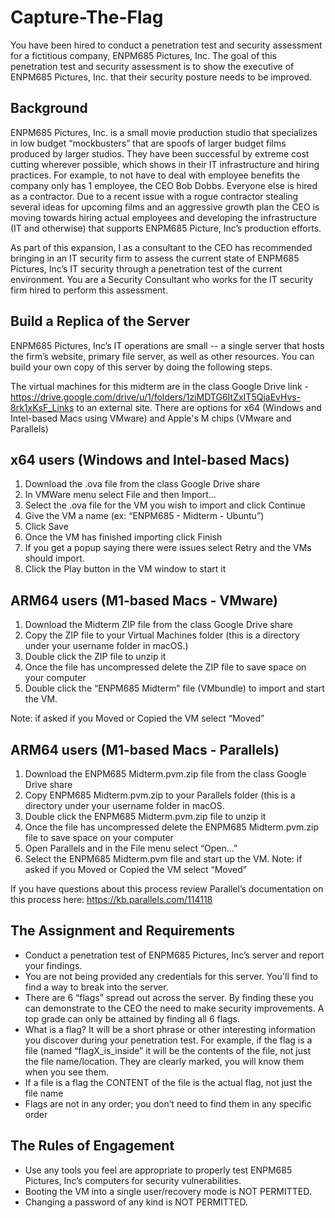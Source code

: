# Capture-The-Flag

You have been hired to conduct a penetration test and security assessment for a fictitious company, ENPM685 Pictures, Inc. The goal of this penetration test and security assessment is to show the executive of ENPM685 Pictures, Inc. that their security posture needs to be improved.

 

## Background
 

ENPM685 Pictures, Inc. is a small movie production studio that specializes in low budget “mockbusters” that are spoofs of larger budget films produced by larger studios. They have been successful by extreme cost cutting wherever possible, which shows in their IT infrastructure and hiring practices. For example, to not have to deal with employee benefits the company only has 1 employee, the CEO Bob Dobbs. Everyone else is hired as a contractor. Due to a recent issue with a rogue contractor stealing several ideas for upcoming films and an aggressive growth plan the CEO is moving towards hiring actual employees and developing the infrastructure (IT and otherwise) that supports ENPM685 Picture, Inc’s production efforts.

 

As part of this expansion, I as a consultant to the CEO has recommended bringing in an IT security firm to assess the current state of ENPM685 Pictures, Inc’s IT security through a penetration test of the current environment. You are a Security Consultant who works for the IT security firm hired to perform this assessment.

 

## Build a Replica of the Server
 

ENPM685 Pictures, Inc’s IT operations are small -- a single server that hosts the firm’s website, primary file server, as well as other resources. You can build your own copy of this server by doing the following steps.

 

The virtual machines for this midterm are in the class Google Drive link - https://drive.google.com/drive/u/1/folders/1ziMDTG6ItZxIT5QjaEvHvs-8rk1xKsF_Links to an external site. There are options for x64 (Windows and Intel-based Macs using VMware) and Apple's M chips (VMware and Parallels)

 

## x64 users (Windows and Intel-based Macs)
 

1. Download the .ova file from the class Google Drive share 
2. In VMWare menu select File and then Import…
3. Select the .ova file for the VM you wish to import and click Continue
4. Give the VM a name (ex: “ENPM685 - Midterm - Ubuntu”)
5. Click Save
6. Once the VM has finished importing click Finish
7. If you get a popup saying there were issues select Retry and the VMs should import.
8. Click the Play button in the VM window to start it
 

## ARM64 users (M1-based Macs - VMware)
 

1. Download the Midterm ZIP file from the class Google Drive share
2. Copy the ZIP file to your Virtual Machines folder (this is a directory under your username folder in macOS.)
3. Double click the ZIP file to unzip it
4. Once the file has uncompressed delete the ZIP file to save space on your computer
5. Double click the “ENPM685 Midterm” file (VMbundle) to import and start the VM.

Note: if asked if you Moved or Copied the VM select “Moved”

 

## ARM64 users (M1-based Macs - Parallels)

1. Download the ENPM685 Midterm.pvm.zip file from the class Google Drive share
2. Copy ENPM685 Midterm.pvm.zip to your Parallels folder (this is a directory under your username folder in macOS.
3. Double click the ENPM685 Midterm.pvm.zip file to unzip it
4. Once the file has uncompressed delete the ENPM685 Midterm.pvm.zip file to save space on your computer
5. Open Parallels and in the File menu select “Open...”
6. Select the ENPM685 Midterm.pvm file and start up the VM.
Note: if asked if you Moved or Copied the VM select “Moved”

If you have questions about this process review Parallel’s documentation on this process here: https://kb.parallels.com/114118

 

## The Assignment and Requirements
 

- Conduct a penetration test of ENPM685 Pictures, Inc’s server and report your findings.
- You are not being provided any credentials for this server.  You'll find to find a way to break into the server.
- There are 6 “flags” spread out across the server. By finding these you can demonstrate to the CEO the need to make security improvements. A top grade can only be attained by finding all 6 flags.
- What is a flag? It will be a short phrase or other interesting information you discover during your penetration test. For example, if the flag is a file (named “flagX_is_inside” it will be the contents of the file, not just the file name/location. They are clearly marked, you will know them when you see them.
- If a file is a flag the CONTENT of the file is the actual flag, not just the file name
- Flags are not in any order; you don’t need to find them in any specific order
 

## The Rules of Engagement
 

- Use any tools you feel are appropriate to properly test ENPM685 Pictures, Inc’s computers for security vulnerabilities.
- Booting the VM into a single user/recovery mode is NOT PERMITTED.
- Changing a password of any kind is NOT PERMITTED.
 
